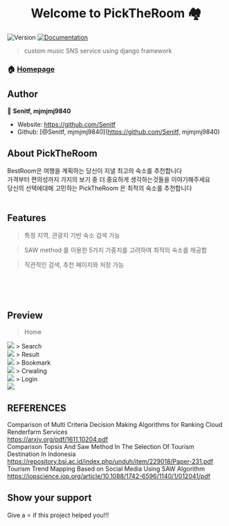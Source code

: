 <h1 align="center">Welcome to PickTheRoom 🏘</h1>
<p>
  <img alt="Version" src="https://img.shields.io/badge/version-1.0-blue.svg?cacheSeconds=2592000" />
  <a href="https://github.com/Senitf/DailyMusic" target="_blank">
    <img alt="Documentation" src="https://img.shields.io/badge/documentation-yes-brightgreen.svg" />
  </a>
</p>

> custom music SNS service using django framework

### 🏠 [Homepage](https://github.com/Senitf/BestRoom)

## Author

👤 **Senitf, mjmjmj9840**

* Website: https://github.com/Senitf
* Github: [@Senitf, mjmjmj9840](https://github.com/Senitf, mjmjmj9840)

## About PickTheRoom
BestRoom은 여행을 계획하는 당신이 지낼 최고의 숙소를 추천합니다<br>
가격부터 편의성까지 가지의 보기 중 더 중요하게 생각하는것들을 이야기해주세요<br>
당신의 선택에대해 고민하는  PickTheRoom 은 최적의 숙소를 추천합니다<br>
<br>


## Features

> 특정 지역, 관광지 기반 숙소 검색 가능 <br>

> SAW method 를 이용한 5가지 가중치를 고려하여 최적의 숙소를 제공함 <br>

> 직관적인 검색, 추천 페이지와 저장 가능

<br><br><br>

## Preview

> Home <br>
<img src="https://user-images.githubusercontent.com/55660691/109514865-cff76e00-7ae9-11eb-867c-dec0b00f5199.png">
> Search <br>
<img src="https://user-images.githubusercontent.com/55660691/109514875-d1c13180-7ae9-11eb-8ed6-64845f044b2d.png">
> Result <br>
<img src="https://user-images.githubusercontent.com/55660691/109514881-d38af500-7ae9-11eb-83f2-61cb239cc27e.png">
> Bookmark <br>
<img src="https://user-images.githubusercontent.com/55660691/109514876-d2f25e80-7ae9-11eb-9c09-67c30895aa20.png">
> Crwaling <br>
<img src="https://user-images.githubusercontent.com/55660691/109514846-cb32ba00-7ae9-11eb-82d1-fb8eb9adf717.png">
> Login <br>
<img src="https://user-images.githubusercontent.com/55660691/109514883-d4238b80-7ae9-11eb-9f82-6b9e4d1efe37.png">


## REFERENCES

Comparison of Multi Criteria Decision Making Algorithms for Ranking Cloud Renderfarm Services<br>
https://arxiv.org/pdf/1611.10204.pdf<br>
Comparison Topsis And Saw Method In The Selection Of Tourism Destination In Indonesia <br>
https://repository.bsi.ac.id/index.php/unduh/item/229018/Paper-231.pdf <br>
Tourism Trend Mapping Based on Social Media Using SAW Algorithm<br>
https://iopscience.iop.org/article/10.1088/1742-6596/1140/1/012041/pdf<br>


## Show your support

Give a ⭐️ if this project helped you!!!
